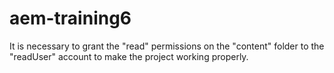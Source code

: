 # aem-training6
It is necessary to grant the "read" permissions on the "content" folder to the "readUser" account to make the project working properly.
